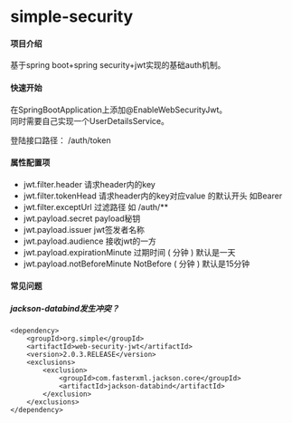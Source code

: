 # simple-security

#### 项目介绍
基于spring boot+spring security+jwt实现的基础auth机制。  

#### 快速开始
在SpringBootApplication上添加@EnableWebSecurityJwt。  
同时需要自己实现一个UserDetailsService。  

登陆接口路径： /auth/token

#### 属性配置项
- jwt.filter.header 请求header内的key
- jwt.filter.tokenHead 请求header内的key对应value 的默认开头 如Bearer
- jwt.filter.exceptUrl 过滤路径 如 /auth/**
- jwt.payload.secret payload秘钥
- jwt.payload.issuer jwt签发者名称
- jwt.payload.audience 接收jwt的一方
- jwt.payload.expirationMinute 过期时间 ( 分钟 ) 默认是一天
- jwt.payload.notBeforeMinute NotBefore ( 分钟 ) 默认是15分钟

#### 常见问题
##### jackson-databind发生冲突？  
```
<dependency>
    <groupId>org.simple</groupId>
    <artifactId>web-security-jwt</artifactId>
    <version>2.0.3.RELEASE</version>
    <exclusions>
        <exclusion>
            <groupId>com.fasterxml.jackson.core</groupId>
            <artifactId>jackson-databind</artifactId>
        </exclusion>
    </exclusions>
</dependency>
```
